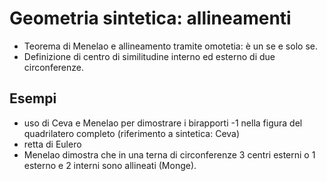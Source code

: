 # Geometria sintetica: allineamenti

- Teorema di Menelao e allineamento tramite omotetia: è un se e solo se.
- Definizione di centro di similitudine interno ed esterno di due circonferenze.

## Esempi

- uso di Ceva e Menelao per dimostrare i birapporti -1 nella figura del quadrilatero completo (riferimento a sintetica: Ceva)
- retta di Eulero
- Menelao dimostra che in una terna di circonferenze 3 centri esterni o 1 esterno e 2 interni sono allineati (Monge).
